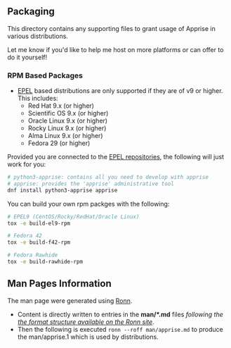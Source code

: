 ## Packaging
This directory contains any supporting files to grant usage of Apprise in various distributions.

Let me know if you'd like to help me host on more platforms or can offer to do it yourself!

### RPM Based Packages
* [EPEL](https://fedoraproject.org/wiki/EPEL) based distributions are only supported if they are of v9 or higher. This includes:
   * Red Hat 9.x (or higher)
   * Scientific OS 9.x (or higher)
   * Oracle Linux 9.x (or higher)
   * Rocky Linux 9.x (or higher)
   * Alma Linux 9.x (or higher)
   * Fedora 29 (or higher)

Provided you are connected to the [EPEL repositories](https://fedoraproject.org/wiki/EPEL), the following will just work for you:
```bash
# python3-apprise: contains all you need to develop with apprise
# apprise: provides the 'apprise' administrative tool
dnf install python3-apprise apprise
```

You can build your own rpm packges with the following:
```bash
# EPEL9 (CentOS/Rocky/RedHat/Oracle Linux)
tox -e build-el9-rpm

# Fedora 42
tox -e build-f42-rpm

# Fedora Rawhide
tox -e build-rawhide-rpm
```

## Man Pages Information
The man page were generated using [Ronn](http://github.com/rtomayko/ronn/tree/0.7.3).
 - Content is directly written to entries in the **man/\*.md** files _following the
   [the format structure available on the Ronn site](https://github.com/rtomayko/ronn/blob/master/man/ronn.1.ronn)_.
 - Then the following is executed `ronn --roff man/apprise.md` to produce the man/apprise.1 which is used by distributions.
